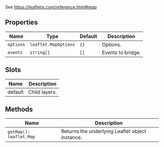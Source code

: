 See https://leafletjs.com/reference.html#map

## Properties

| Name      | Type                 | Default | Description       |
|-----------|----------------------|---------|-------------------|
| `options` | `leaflet.MapOptions` | `{}`    | Options.          |
| `events`  | `string[]`           | `[]`    | Events to bridge. |

## Slots

| Name    | Description   |
|---------|---------------|
| default | Child layers. |

## Methods

| Name                    | Description                                     |
|-------------------------|-------------------------------------------------|
| `getMap(): leaflet.Map` | Returns the underlying Leaflet object instance. |
